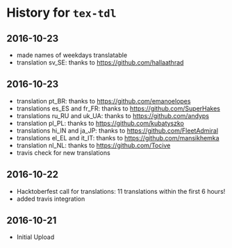 # History for `tex-tdl`

## 2016-10-23
+ made names of weekdays translatable
+ translation sv_SE: thanks to https://github.com/hallaathrad

## 2016-10-23
+ translation pt_BR: thanks to https://github.com/emanoelopes
+ translations es_ES and fr_FR: thanks to https://github.com/SuperHakes
+ translations ru_RU and uk_UA: thanks to https://github.com/andyps
+ translation pl_PL: thanks to https://github.com/kubatyszko
+ translations hi_IN and ja_JP: thanks to https://github.com/FleetAdmiral
+ translations el_EL and it_IT: thanks to https://github.com/mansikhemka
+ translation nl_NL: thanks to https://github.com/Tocive
+ travis check for new translations

## 2016-10-22
+ Hacktoberfest call for translations: 11 translations within the first 6 hours!
+ added travis integration

## 2016-10-21
+ Initial Upload
